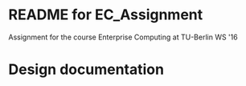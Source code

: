 # README for EC_Assignment
Assignment for the course Enterprise Computing at TU-Berlin WS '16

# Design documentation

